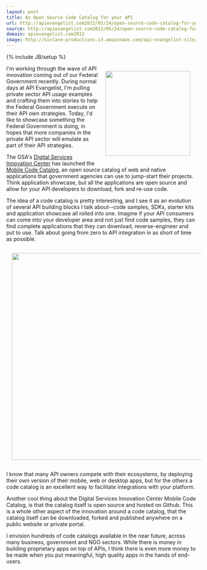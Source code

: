 ```yaml
---
layout: post
title: An Open Source Code Catalog for your API
url: http://apievangelist.com2013/05/24/open-source-code-catalog-for-your-api/
source: http://apievangelist.com2013/05/24/open-source-code-catalog-for-your-api/
domain: apievangelist.com2013
image: http://kinlane-productions.s3.amazonaws.com/api-evangelist-site/blog/digital-services-innovation-center.jpg
---
```

{% include JB/setup %}
<p><a href="http://gsablogs.gsa.gov/dsic/" target="_blank"><img style="padding: 15px;" src="https://s3.amazonaws.com/kinlane-productions/federal-strategy/digital-services-innovation-center.png" alt="" width="225" align="right" /></a></p>
<p>I'm working through the wave of API innovation coming out of our Federal Government recently. During normal days at API Evangelist, I'm pulling private sector API usage examples and crafting them into stories to help the Federal Government execute on their API own strategies.  Today, I'd like to showcase something the Federal Government is doing, in hopes that more companies in the private API sector will emulate as part of their API strategies.</p>
<p>The GSA's&nbsp;<a href="http://gsablogs.gsa.gov/dsic/">Digital Services Innovation Center</a> has launched the <a href="http://gsa.github.io/Mobile-Code-Catalog/">Mobile Code Catalog</a>, an open source catalog of web and native applications that government agencies can use to jump-start their projects. Think application showcase, but all the applications are open source and allow for your API developers to download, fork and re-use code.</p>
<p>The idea of a code catalog is pretty interesting, and I see it as an evolution of several API building blocks I talk about--code samples, SDKs, starter kits and application showcase all rolled into one.  Imagine if your API consumers can come into your developer area and not just find code samples, they can find complete applications that they can download, reverse-engineer and put to use.  Talk about going from zero to API integration in as short of time as possible.</p>
<p><a href="http://gsa.github.io/Mobile-Code-Catalog/"><img style="padding: 15px; display: block; margin-left: auto; margin-right: auto;" src="https://s3.amazonaws.com/kinlane-productions/federal-strategy/mobile-code-catalog.png" alt="" width="550" /></a></p>
<p>I know that many API owners compete with their ecosystems, by deploying their own version of their mobile, web or desktop apps, but for the others a code catalog is an excellent way to facilitate integrations with your platform.</p>
<p>Another cool thing about the Digital Services Innovation Center Mobile Code Catalog, is that the catalog itself is open source and hosted on Github.  This is a whole other aspect of the innovation around a code catalog, that the catalog itself can be downloaded, forked and published anywhere on a public website or private portal.</p>
<p>I envision hundreds of code catalogs available in the near future, across many business, government and NGO sectors.  While there is money in building proprietary apps on top of APIs, I think there is even more money to be made when you put meaningful, high quality apps in the hands of end-users.</p>
